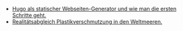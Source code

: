 * [Hugo als statischer Webseiten-Generator und wie man die ersten Schritte geht.](https://opensource.com/article/19/4/building-hosting-website-git)
* [Realitätsabgleich Plastikverschmutzung in den Weltmeeren.](https://www.smarticular.net/plastea-plastikmuell-verwertung-neue-methode-im-ozean-lebensraum/)

